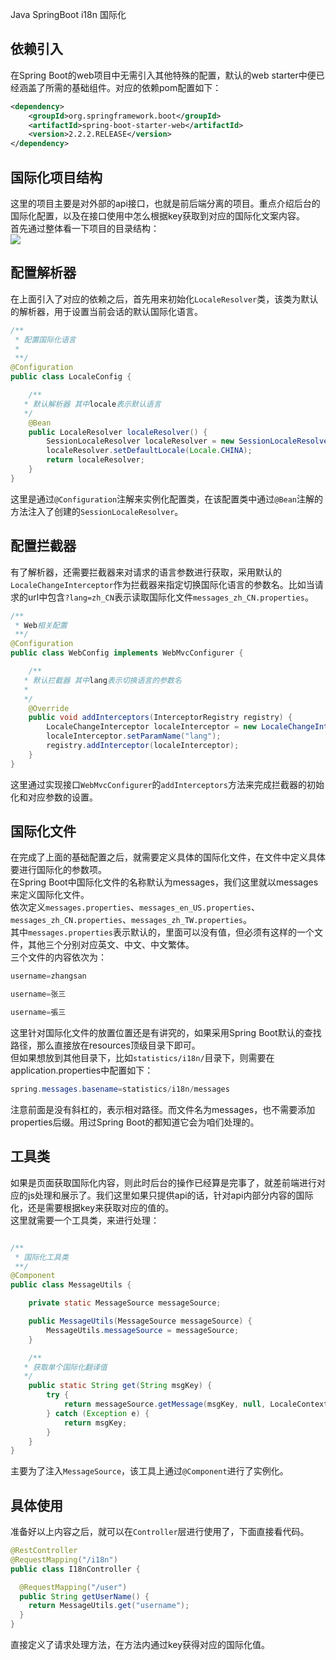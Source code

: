 Java SpringBoot i18n 国际化
<a name="wdTVC"></a>
## 依赖引入
在Spring Boot的web项目中无需引入其他特殊的配置，默认的web starter中便已经涵盖了所需的基础组件。对应的依赖pom配置如下：
```xml
<dependency>
    <groupId>org.springframework.boot</groupId>
    <artifactId>spring-boot-starter-web</artifactId>
    <version>2.2.2.RELEASE</version>
</dependency>
```
<a name="DDnWu"></a>
## 国际化项目结构
这里的项目主要是对外部的api接口，也就是前后端分离的项目。重点介绍后台的国际化配置，以及在接口使用中怎么根据key获取到对应的国际化文案内容。<br />首先通过整体看一下项目的目录结构：<br />![](https://cdn.nlark.com/yuque/0/2021/webp/396745/1624009500507-9555e6f2-9462-45ed-94d7-75aa95eb410a.webp#clientId=u432cf929-5994-4&from=paste&id=u8071a216&originHeight=915&originWidth=1080&originalType=url&ratio=3&status=done&style=shadow&taskId=ud9b965c8-db76-462f-92df-9959be7cbbb)
<a name="ZeUb3"></a>
## 配置解析器
在上面引入了对应的依赖之后，首先用来初始化`LocaleResolver`类，该类为默认的解析器，用于设置当前会话的默认国际化语言。
```java
/**
 * 配置国际化语言
 *
 **/
@Configuration
public class LocaleConfig {

    /**
   * 默认解析器 其中locale表示默认语言
   */
    @Bean
    public LocaleResolver localeResolver() {
        SessionLocaleResolver localeResolver = new SessionLocaleResolver();
        localeResolver.setDefaultLocale(Locale.CHINA);
        return localeResolver;
    }
}
```
这里是通过`@Configuration`注解来实例化配置类，在该配置类中通过`@Bean`注解的方法注入了创建的`SessionLocaleResolver`。
<a name="HmmnE"></a>
## 配置拦截器
有了解析器，还需要拦截器来对请求的语言参数进行获取，采用默认的`LocaleChangeInterceptor`作为拦截器来指定切换国际化语言的参数名。比如当请求的url中包含`?lang=zh_CN`表示读取国际化文件`messages_zh_CN.properties`。
```java
/**
 * Web相关配置
 **/
@Configuration
public class WebConfig implements WebMvcConfigurer {

    /**
   * 默认拦截器 其中lang表示切换语言的参数名
   *
   */
    @Override
    public void addInterceptors(InterceptorRegistry registry) {
        LocaleChangeInterceptor localeInterceptor = new LocaleChangeInterceptor();
        localeInterceptor.setParamName("lang");
        registry.addInterceptor(localeInterceptor);
    }
}
```
这里通过实现接口`WebMvcConfigurer`的`addInterceptors`方法来完成拦截器的初始化和对应参数的设置。
<a name="yHhuT"></a>
## 国际化文件
在完成了上面的基础配置之后，就需要定义具体的国际化文件，在文件中定义具体要进行国际化的参数项。<br />在Spring Boot中国际化文件的名称默认为messages，我们这里就以messages来定义国际化文件。<br />依次定义`messages.properties`、`messages_en_US.properties`、`messages_zh_CN.properties`、`messages_zh_TW.properties`。<br />其中`messages.properties`表示默认的，里面可以没有值，但必须有这样的一个文件，其他三个分别对应英文、中文、中文繁体。<br />三个文件的内容依次为：
```java
username=zhangsan

username=张三

username=張三
```
这里针对国际化文件的放置位置还是有讲究的，如果采用Spring Boot默认的查找路径，那么直接放在resources顶级目录下即可。<br />但如果想放到其他目录下，比如`statistics/i18n/`目录下，则需要在application.properties中配置如下：
```java
spring.messages.basename=statistics/i18n/messages
```
注意前面是没有斜杠的，表示相对路径。而文件名为messages，也不需要添加properties后缀。用过Spring Boot的都知道它会为咱们处理的。
<a name="zEOcW"></a>
## 工具类
如果是页面获取国际化内容，则此时后台的操作已经算是完事了，就差前端进行对应的js处理和展示了。我们这里如果只提供api的话，针对api内部分内容的国际化，还是需要根据key来获取对应的值的。<br />这里就需要一个工具类，来进行处理：
```java

/**
 * 国际化工具类
 **/
@Component
public class MessageUtils {

    private static MessageSource messageSource;

    public MessageUtils(MessageSource messageSource) {
        MessageUtils.messageSource = messageSource;
    }

    /**
   * 获取单个国际化翻译值
   */
    public static String get(String msgKey) {
        try {
            return messageSource.getMessage(msgKey, null, LocaleContextHolder.getLocale());
        } catch (Exception e) {
            return msgKey;
        }
    }
}
```
主要为了注入`MessageSource`，该工具上通过`@Component`进行了实例化。
<a name="WKOhv"></a>
## 具体使用
准备好以上内容之后，就可以在`Controller`层进行使用了，下面直接看代码。
```java
@RestController
@RequestMapping("/i18n")
public class I18nController {

  @RequestMapping("/user")
  public String getUserName() {
    return MessageUtils.get("username");
  }
}
```
直接定义了请求处理方法，在方法内通过key获得对应的国际化值。
